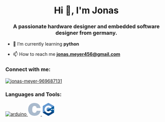 <h1 align="center">Hi 👋, I'm Jonas</h1>
<h3 align="center">A passionate hardware designer and embedded software designer from germany.</h3>

- 🌱 I’m currently learning **python**

- 📫 How to reach me **jonas.meyer456@gmail.com**

<h3 align="left">Connect with me:</h3>
<p align="left">
<a href="https://linkedin.com/in/jonas-meyer-969687131" target="blank"><img align="center" src="https://raw.githubusercontent.com/rahuldkjain/github-profile-readme-generator/neutral-icons/src/images/icons/Social/linked-in-alt.svg" alt="jonas-meyer-969687131" height="30" width="40" /></a>
</p>

<h3 align="left">Languages and Tools:</h3>
<p align="left"> <a href="https://www.arduino.cc/" target="_blank"> <img src="https://cdn.worldvectorlogo.com/logos/arduino-1.svg" alt="arduino" width="40" height="40"/> </a> <a href="https://www.cprogramming.com/" target="_blank"> <img src="https://raw.githubusercontent.com/devicons/devicon/master/icons/c/c-original.svg" alt="c" width="40" height="40"/> </a> <a href="https://www.w3schools.com/cpp/" target="_blank"> <img src="https://raw.githubusercontent.com/devicons/devicon/master/icons/cplusplus/cplusplus-original.svg" alt="cplusplus" width="40" height="40"/> </a> </p>
